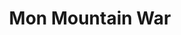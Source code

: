 ---
pid: rs42
title: Mon Mountain War
location_transcription: Greys Ferry ave
coordinates: "[-75.185859213804, 39.94156101109]"
zipcode: 
gen_neighborhood: 
neighborhood: 
outside_phl: 
age: '11'
age_range: 6-13
instagram: 
image_file_name: rs_42.jpg
proposal_transcription: 
topic: 
topic_summary: '0'
type: Other No Form,Image
keywords_other: 
credit: 
image_labels: 
twitter: 
facebook: 
permalink: "/monuments/rs42/"
layout: item-page
---